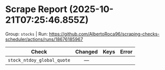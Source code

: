 # Scrape Report (2025-10-21T07:25:46.855Z)

Group: `stocks`  |  Run: https://github.com/AlbertoRoca96/scraping-checks-scheduler/actions/runs/18676185967

| Check | Changed | Keys | Error |
|---|:---:|:--|:--|
| `stock_ntdoy_global_quote` | — |  |  |
